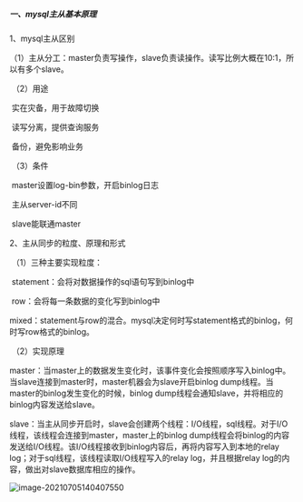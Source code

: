 ##### 一、mysql主从基本原理

1、mysql主从区别

​	（1）主从分工：master负责写操作，slave负责读操作。读写比例大概在10:1，所以有多个slave。

​	（2）用途

​			实在灾备，用于故障切换

​			读写分离，提供查询服务

​			备份，避免影响业务

​	（3）条件

​			master设置log-bin参数，开启binlog日志

​			主从server-id不同

​			slave能联通master

2、主从同步的粒度、原理和形式

​	（1）三种主要实现粒度：

​			statement：会将对数据操作的sql语句写到binlog中

​			row：会将每一条数据的变化写到binlog中

​			mixed：statement与row的混合。mysql决定何时写statement格式的binlog，何时写row格式的binlog。

​	（2）实现原理

​			master：当master上的数据发生变化时，该事件变化会按照顺序写入binlog中。当slave连接到master时，master机器会为slave开启binlog dump线程。当master的binlog发生变化的时候，binlog dump线程会通知slave，并将相应的binlog内容发送给slave。

​			slave：当主从同步开启时，slave会创建两个线程：I/O线程，sql线程。对于I/O线程，该线程会连接到master，master上的binlog dump线程会将binlog的内容发送给I/O线程。该I/O线程接收到binlog内容后，再将内容写入到本地的relay log；对于sql线程，该线程读取I/O线程写入的relay log，并且根据relay log的内容，做出对slave数据库相应的操作。

![image-20210705140407550](C:\Users\wuxinzhen1\AppData\Roaming\Typora\typora-user-images\image-20210705140407550.png)

